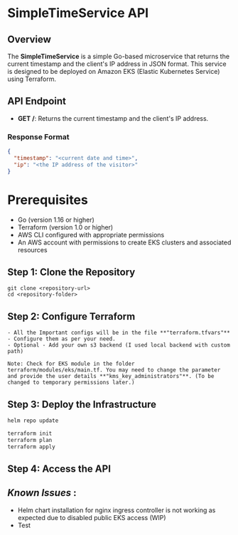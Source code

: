 # SimpleTimeService API

## Overview

The **SimpleTimeService** is a simple Go-based microservice that returns the current timestamp and the client's IP address in JSON format. This service is designed to be deployed on Amazon EKS (Elastic Kubernetes Service) using Terraform.

## API Endpoint

- **GET /**: Returns the current timestamp and the client's IP address.

### Response Format

```json
{
  "timestamp": "<current date and time>",
  "ip": "<the IP address of the visitor>"
}
```

# Prerequisites

- Go (version 1.16 or higher)
- Terraform (version 1.0 or higher)
- AWS CLI configured with appropriate permissions
- An AWS account with permissions to create EKS clusters and associated resources

## Step 1: Clone the Repository

```shell
git clone <repository-url>
cd <repository-folder>
```


## Step 2: Configure Terraform
```text
- All the Important configs will be in the file **"terraform.tfvars"**
- Configure them as per your need.
- Optional - Add your own s3 backend (I used local backend with custom path)

Note: Check for EKS module in the folder terraform/modules/eks/main.tf. You may need to change the parameter and provide the user details **"kms_key_administrators"**. (To be changed to temporary permissions later.)

```
## Step 3: Deploy the Infrastructure

```bash
helm repo update
```

```bash
terraform init
terraform plan
terraform apply
```

## Step 4: Access the API


## _Known Issues_ : 
- Helm chart installation for nginx ingress controller is not working as expected due to disabled public EKS access (WIP)
- Test